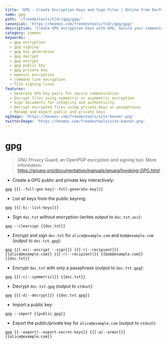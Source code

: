 ```yaml
---
title: 'GPG - Create Encryption Keys and Sign Files | Online Free DevTools by Hexmos'
name: gpg
path: '/freedevtools/tldr/gpg/gpg/'
canonical: 'https://hexmos.com/freedevtools/tldr/gpg/gpg/'
description: 'Create GPG encryption keys with GPG. Secure your communications and sign documents using this powerful command-line tool. Free online tool, no registration required.'
category: common
keywords:
  - gpg encryption
  - gpg signing
  - gpg key generation
  - gpg decrypt
  - gpg encrypt
  - gpg public key
  - gpg private key
  - openssl encryption
  - command line encryption
  - file signing linux
features:
  - Generate GPG key pairs for secure communication
  - Encrypt files using symmetric or asymmetric encryption
  - Sign documents for integrity and authenticity
  - Decrypt encrypted files using private keys or passphrases
  - Manage and export public and private keys
ogImage: 'https://hexmos.com/freedevtools/site-banner.png'
twitterImage: 'https://hexmos.com/freedevtools/site-banner.png'
---
```


# gpg

> GNU Privacy Guard, an OpenPGP encryption and signing tool.
> More information: <https://gnupg.org/documentation/manuals/gnupg/Invoking-GPG.html>.

- Create a GPG public and private key interactively:

`gpg {{[--full-gen-key|--full-generate-key]}}`

- List all keys from the public keyring:

`gpg {{[-k|--list-keys]}}`

- Sign `doc.txt` without encryption (writes output to `doc.txt.asc`):

`gpg --clearsign {{doc.txt}}`

- Encrypt and sign `doc.txt` for `alice@example.com` and `bob@example.com` (output to `doc.txt.gpg`):

`gpg {{[-es|--encrypt --sign]}} {{[-r|--recipient]}} {{alice@example.com}} {{[-r|--recipient]}} {{bob@example.com}} {{doc.txt}}`

- Encrypt `doc.txt` with only a passphrase (output to `doc.txt.gpg`):

`gpg {{[-c|--symmetric]}} {{doc.txt}}`

- Decrypt `doc.txt.gpg` (output to `stdout`):

`gpg {{[-d|--decrypt]}} {{doc.txt.gpg}}`

- Import a public key:

`gpg --import {{public.gpg}}`

- Export the public/private key for `alice@example.com` (output to `stdout`):

`gpg {{--export|--export-secret-keys}} {{[-a|--armor]}} {{alice@example.com}}`
